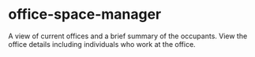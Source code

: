 # office-space-manager
A view of current offices and a brief summary of the occupants. View the office details including individuals who work at the office.
